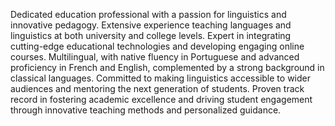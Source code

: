 Dedicated education professional with a passion for linguistics and innovative pedagogy. Extensive experience teaching languages and linguistics at both university and college levels. Expert in integrating cutting-edge educational technologies and developing engaging online courses. Multilingual, with native fluency in Portuguese and advanced proficiency in French and English, complemented by a strong background in classical languages. Committed to making linguistics accessible to wider audiences and mentoring the next generation of students. Proven track record in fostering academic excellence and driving student engagement through innovative teaching methods and personalized guidance.

